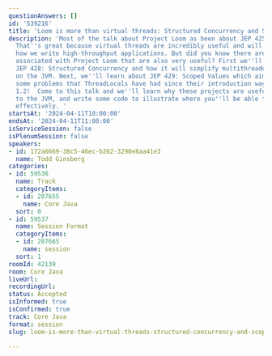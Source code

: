 ```yaml
---
questionAnswers: []
id: '539216'
title: 'Loom is more than virtual threads: Structured Concurrency and Scoped Values'
description: 'Most of the talk about Project Loom as been about JEP 425: Virtual Threads.
  That''s great because virtual threads are incredibly useful and will revolutionize
  how we write high-throughput applications. But did you know there are two more JEPs
  associated with Project Loom that are also very useful? First we''ll learn about
  JEP 428: Structured Concurrency and how it will simplify multithreaded programming
  on the JVM. Next, we''ll learn about JEP 429: Scoped Values which aims to solve
  some problems that ThreadLocals have had since their introduction way back in Java
  1.2!  Come to this talk and we''ll learn why these projects are useful additions
  to the JVM, and write some code to illustrate where you''ll be able to use them
  effectively. '
startsAt: '2024-04-11T10:00:00'
endsAt: '2024-04-11T11:00:00'
isServiceSession: false
isPlenumSession: false
speakers:
- id: 172a6669-38c5-46ec-b262-3290e8aa41e3
  name: Todd Ginsberg
categories:
- id: 59536
  name: Track
  categoryItems:
  - id: 207655
    name: Core Java
  sort: 0
- id: 59537
  name: Session Format
  categoryItems:
  - id: 207665
    name: session
  sort: 1
roomId: 42139
room: Core Java
liveUrl: 
recordingUrl: 
status: Accepted
isInformed: true
isConfirmed: true
track: Core Java
format: session
slug: loom-is-more-than-virtual-threads-structured-concurrency-and-scoped-values

---
```


